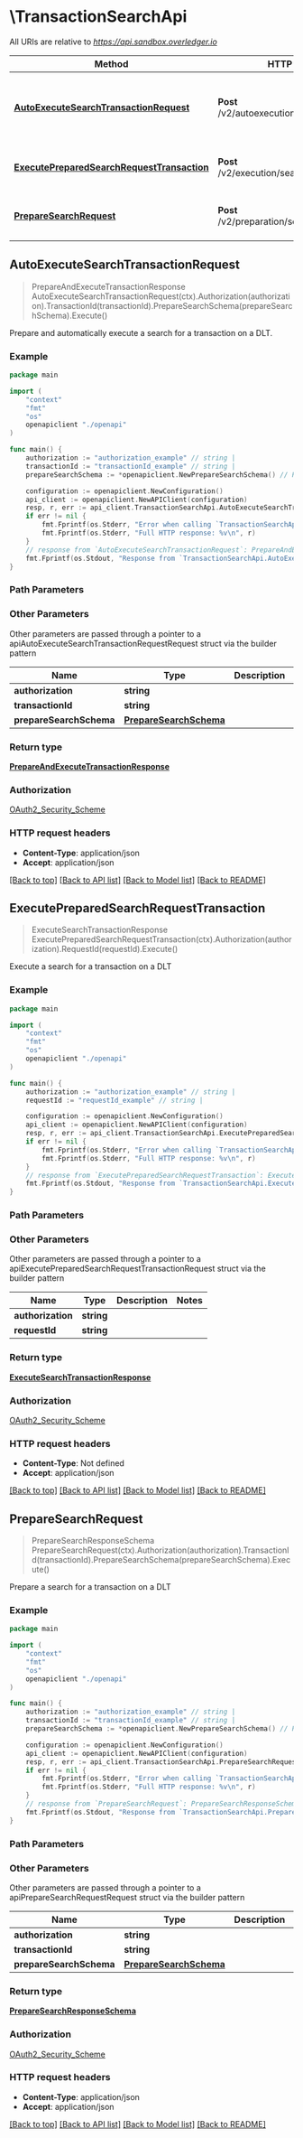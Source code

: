 # \TransactionSearchApi

All URIs are relative to *https://api.sandbox.overledger.io*

Method | HTTP request | Description
------------- | ------------- | -------------
[**AutoExecuteSearchTransactionRequest**](TransactionSearchApi.md#AutoExecuteSearchTransactionRequest) | **Post** /v2/autoexecution/search/transaction | Prepare and automatically execute a search for a transaction on a DLT.
[**ExecutePreparedSearchRequestTransaction**](TransactionSearchApi.md#ExecutePreparedSearchRequestTransaction) | **Post** /v2/execution/search/transaction | Execute a search for a transaction on a DLT
[**PrepareSearchRequest**](TransactionSearchApi.md#PrepareSearchRequest) | **Post** /v2/preparation/search/transaction | Prepare a search for a transaction on a DLT



## AutoExecuteSearchTransactionRequest

> PrepareAndExecuteTransactionResponse AutoExecuteSearchTransactionRequest(ctx).Authorization(authorization).TransactionId(transactionId).PrepareSearchSchema(prepareSearchSchema).Execute()

Prepare and automatically execute a search for a transaction on a DLT.



### Example

```go
package main

import (
    "context"
    "fmt"
    "os"
    openapiclient "./openapi"
)

func main() {
    authorization := "authorization_example" // string | 
    transactionId := "transactionId_example" // string | 
    prepareSearchSchema := *openapiclient.NewPrepareSearchSchema() // PrepareSearchSchema | 

    configuration := openapiclient.NewConfiguration()
    api_client := openapiclient.NewAPIClient(configuration)
    resp, r, err := api_client.TransactionSearchApi.AutoExecuteSearchTransactionRequest(context.Background()).Authorization(authorization).TransactionId(transactionId).PrepareSearchSchema(prepareSearchSchema).Execute()
    if err != nil {
        fmt.Fprintf(os.Stderr, "Error when calling `TransactionSearchApi.AutoExecuteSearchTransactionRequest``: %v\n", err)
        fmt.Fprintf(os.Stderr, "Full HTTP response: %v\n", r)
    }
    // response from `AutoExecuteSearchTransactionRequest`: PrepareAndExecuteTransactionResponse
    fmt.Fprintf(os.Stdout, "Response from `TransactionSearchApi.AutoExecuteSearchTransactionRequest`: %v\n", resp)
}
```

### Path Parameters



### Other Parameters

Other parameters are passed through a pointer to a apiAutoExecuteSearchTransactionRequestRequest struct via the builder pattern


Name | Type | Description  | Notes
------------- | ------------- | ------------- | -------------
 **authorization** | **string** |  | 
 **transactionId** | **string** |  | 
 **prepareSearchSchema** | [**PrepareSearchSchema**](PrepareSearchSchema.md) |  | 

### Return type

[**PrepareAndExecuteTransactionResponse**](PrepareAndExecuteTransactionResponse.md)

### Authorization

[OAuth2_Security_Scheme](../README.md#OAuth2_Security_Scheme)

### HTTP request headers

- **Content-Type**: application/json
- **Accept**: application/json

[[Back to top]](#) [[Back to API list]](../README.md#documentation-for-api-endpoints)
[[Back to Model list]](../README.md#documentation-for-models)
[[Back to README]](../README.md)


## ExecutePreparedSearchRequestTransaction

> ExecuteSearchTransactionResponse ExecutePreparedSearchRequestTransaction(ctx).Authorization(authorization).RequestId(requestId).Execute()

Execute a search for a transaction on a DLT



### Example

```go
package main

import (
    "context"
    "fmt"
    "os"
    openapiclient "./openapi"
)

func main() {
    authorization := "authorization_example" // string | 
    requestId := "requestId_example" // string | 

    configuration := openapiclient.NewConfiguration()
    api_client := openapiclient.NewAPIClient(configuration)
    resp, r, err := api_client.TransactionSearchApi.ExecutePreparedSearchRequestTransaction(context.Background()).Authorization(authorization).RequestId(requestId).Execute()
    if err != nil {
        fmt.Fprintf(os.Stderr, "Error when calling `TransactionSearchApi.ExecutePreparedSearchRequestTransaction``: %v\n", err)
        fmt.Fprintf(os.Stderr, "Full HTTP response: %v\n", r)
    }
    // response from `ExecutePreparedSearchRequestTransaction`: ExecuteSearchTransactionResponse
    fmt.Fprintf(os.Stdout, "Response from `TransactionSearchApi.ExecutePreparedSearchRequestTransaction`: %v\n", resp)
}
```

### Path Parameters



### Other Parameters

Other parameters are passed through a pointer to a apiExecutePreparedSearchRequestTransactionRequest struct via the builder pattern


Name | Type | Description  | Notes
------------- | ------------- | ------------- | -------------
 **authorization** | **string** |  | 
 **requestId** | **string** |  | 

### Return type

[**ExecuteSearchTransactionResponse**](ExecuteSearchTransactionResponse.md)

### Authorization

[OAuth2_Security_Scheme](../README.md#OAuth2_Security_Scheme)

### HTTP request headers

- **Content-Type**: Not defined
- **Accept**: application/json

[[Back to top]](#) [[Back to API list]](../README.md#documentation-for-api-endpoints)
[[Back to Model list]](../README.md#documentation-for-models)
[[Back to README]](../README.md)


## PrepareSearchRequest

> PrepareSearchResponseSchema PrepareSearchRequest(ctx).Authorization(authorization).TransactionId(transactionId).PrepareSearchSchema(prepareSearchSchema).Execute()

Prepare a search for a transaction on a DLT



### Example

```go
package main

import (
    "context"
    "fmt"
    "os"
    openapiclient "./openapi"
)

func main() {
    authorization := "authorization_example" // string | 
    transactionId := "transactionId_example" // string | 
    prepareSearchSchema := *openapiclient.NewPrepareSearchSchema() // PrepareSearchSchema | 

    configuration := openapiclient.NewConfiguration()
    api_client := openapiclient.NewAPIClient(configuration)
    resp, r, err := api_client.TransactionSearchApi.PrepareSearchRequest(context.Background()).Authorization(authorization).TransactionId(transactionId).PrepareSearchSchema(prepareSearchSchema).Execute()
    if err != nil {
        fmt.Fprintf(os.Stderr, "Error when calling `TransactionSearchApi.PrepareSearchRequest``: %v\n", err)
        fmt.Fprintf(os.Stderr, "Full HTTP response: %v\n", r)
    }
    // response from `PrepareSearchRequest`: PrepareSearchResponseSchema
    fmt.Fprintf(os.Stdout, "Response from `TransactionSearchApi.PrepareSearchRequest`: %v\n", resp)
}
```

### Path Parameters



### Other Parameters

Other parameters are passed through a pointer to a apiPrepareSearchRequestRequest struct via the builder pattern


Name | Type | Description  | Notes
------------- | ------------- | ------------- | -------------
 **authorization** | **string** |  | 
 **transactionId** | **string** |  | 
 **prepareSearchSchema** | [**PrepareSearchSchema**](PrepareSearchSchema.md) |  | 

### Return type

[**PrepareSearchResponseSchema**](PrepareSearchResponseSchema.md)

### Authorization

[OAuth2_Security_Scheme](../README.md#OAuth2_Security_Scheme)

### HTTP request headers

- **Content-Type**: application/json
- **Accept**: application/json

[[Back to top]](#) [[Back to API list]](../README.md#documentation-for-api-endpoints)
[[Back to Model list]](../README.md#documentation-for-models)
[[Back to README]](../README.md)

